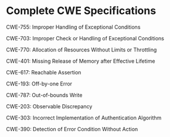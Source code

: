 

# Complete CWE Specifications

CWE-755: Improper Handling of Exceptional Conditions

CWE-703: Improper Check or Handling of Exceptional Conditions

CWE-770: Allocation of Resources Without Limits or Throttling

CWE-401: Missing Release of Memory after Effective Lifetime

CWE-617: Reachable Assertion

CWE-193: Off-by-one Error

CWE-787: Out-of-bounds Write

CWE-203: Observable Discrepancy

CWE-303: Incorrect Implementation of Authentication Algorithm

CWE-390: Detection of Error Condition Without Action